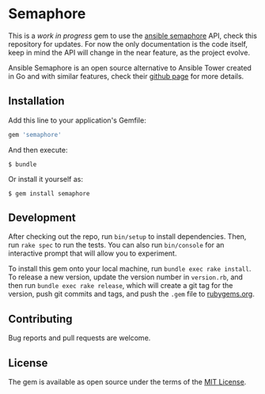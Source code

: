 # Semaphore

This is a *work in progress* gem to use the [ansible semaphore](https://github.com/ansible-semaphore/semaphore) API, check this repository for updates. For now the only documentation is the code itself, keep in mind the API will change in the near feature, as the project evolve.

Ansible Semaphore is an open source alternative to Ansible Tower created in Go and with similar features, check their [github page](https://github.com/ansible-semaphore/semaphore) for more details.

## Installation

Add this line to your application's Gemfile:

```ruby
gem 'semaphore'
```

And then execute:

    $ bundle

Or install it yourself as:

    $ gem install semaphore


## Development

After checking out the repo, run `bin/setup` to install dependencies. Then, run `rake spec` to run the tests. You can also run `bin/console` for an interactive prompt that will allow you to experiment.

To install this gem onto your local machine, run `bundle exec rake install`. To release a new version, update the version number in `version.rb`, and then run `bundle exec rake release`, which will create a git tag for the version, push git commits and tags, and push the `.gem` file to [rubygems.org](https://rubygems.org).

## Contributing

Bug reports and pull requests are welcome.

## License

The gem is available as open source under the terms of the [MIT License](http://opensource.org/licenses/MIT).

